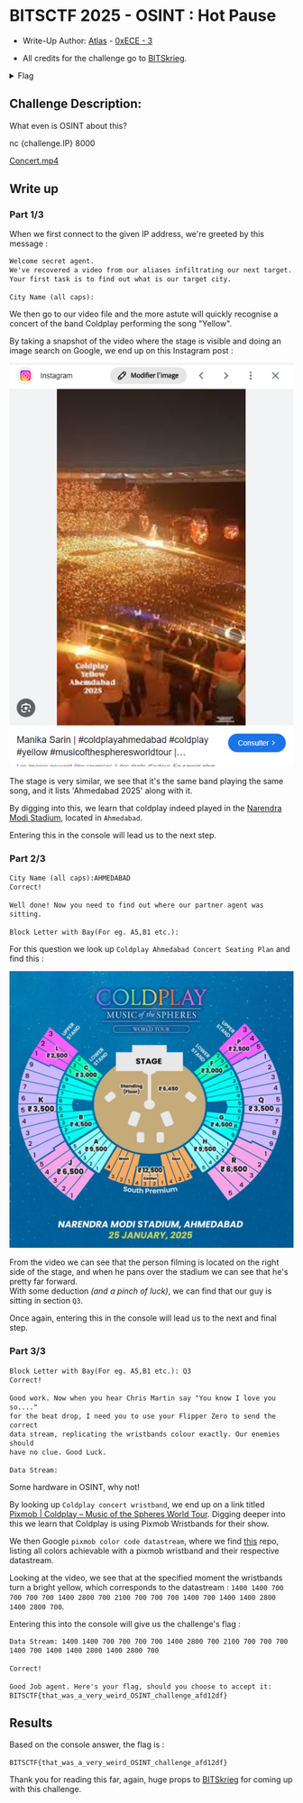 # BITSCTF 2025 - OSINT : Hot Pause 

- Write-Up Author:  [Atlas](https://github.com/Atlas002) - [0xECE - 3](https://ctftime.org/team/371280)

- All credits for the challenge go to [BITSkrieg](https://www.linkedin.com/company/bitskrieg/posts/?feedView=all).
<details>
<summary>Flag</summary>
BITSCTF{that_was_a_very_weird_OSINT_challenge_afd12df}
</details>

## Challenge Description:

What even is OSINT about this?

nc {challenge.IP} 8000

[Concert.mp4](/BITSCTF_2025/OSINT/Hot_pause/vid/concert.mp4) 

## Write up  

### Part 1/3

When we first connect to the given IP address, we're greeted by this message : 

```
Welcome secret agent. 
We've recovered a video from our aliases infiltrating our next target. 
Your first task is to find out what is our target city. 

City Name (all caps): 
```

We then go to our video file and the more astute will quickly recognise a concert of the band Coldplay performing the song "Yellow". 

By taking a snapshot of the video where the stage is visible and doing an image search on Google, we end up on this Instagram post :

![igpost](/BITSCTF_2025/OSINT/Hot_pause/img/image1.png)

The stage is very similar, we see that it's the same band playing the same song, and it lists 'Ahmedabad 2025' along with it. 

By digging into this, we learn that coldplay indeed played in the [Narendra Modi Stadium](https://www.coldplay.com/tour-date/narendra-modi-stadium-2/), located in `Ahmedabad`.

Entering this in the console will lead us to the next step. 

### Part 2/3

```
City Name (all caps):AHMEDABAD
Correct!

Well done! Now you need to find out where our partner agent was sitting. 

Block Letter with Bay(For eg. A5,B1 etc.): 
```

For this question we look up  `Coldplay Ahmedabad Concert Seating Plan` and find this :

![seatmap](/BITSCTF_2025/OSINT/Hot_pause/img/image2.png)

From the video we can see that the person filming is located on the right side of the stage, and when he pans over the stadium we can see that he's pretty far forward.  
With some deduction *(and a pinch of luck)*, we can find that our guy is sitting in section `Q3`.

Once again, entering this in the console will lead us to the next and final step.

### Part 3/3

```
Block Letter with Bay(For eg. A5,B1 etc.): Q3
Correct!

Good work. Now when you hear Chris Martin say "You know I love you so...." 
for the beat drop, I need you to use your Flipper Zero to send the correct 
data stream, replicating the wristbands colour exactly. Our enemies should 
have no clue. Good Luck. 

Data Stream: 
```

Some hardware in OSINT, why not!

By looking up `Coldplay concert wristband`, we end up on a link titled [Pixmob | Coldplay – Music of the Spheres World Tour](https://pixmob.com/projects/coldplay). Digging deeper into this we learn that Coldplay is using Pixmob Wristbands for their show.

We then Google `pixmob color code datastream`, where we find [this](https://github.com/danielweidman/flipper-pixmob-ir-codes/blob/main/pixmob_all_colors.ir) repo, listing all colors achievable with a pixmob wristband and their respective datastream. 

Looking at the video, we see that at the specified moment the wristbands turn a bright yellow, which corresponds to the datastream : `1400 1400 700 700 700 700 1400 2800 700 2100 700 700 700 1400 700 1400 1400 2800 1400 2800 700`.

Entering this into the console will give us the challenge's flag : 

```
Data Stream: 1400 1400 700 700 700 700 1400 2800 700 2100 700 700 700 1400 700 1400 1400 2800 1400 2800 700

Correct!

Good Job agent. Here's your flag, should you choose to accept it: 
BITSCTF{that_was_a_very_weird_OSINT_challenge_afd12df}
```


## Results

Based on the console answer, the flag is :

`BITSCTF{that_was_a_very_weird_OSINT_challenge_afd12df}`

Thank you for reading this far, again, huge props to [BITSkrieg](https://www.linkedin.com/company/bitskrieg/posts/?feedView=all) for coming up with this challenge.
